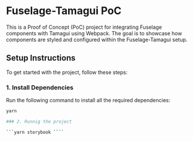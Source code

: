 # Fuselage-Tamagui PoC

This is a Proof of Concept (PoC) project for integrating Fuselage components with Tamagui using Webpack. The goal is to showcase how components are styled and configured within the Fuselage-Tamagui setup.

## Setup Instructions

To get started with the project, follow these steps:

### 1. Install Dependencies

Run the following command to install all the required dependencies:

```bash
yarn

### 2. Runnig the project

```yarn storybook ````
